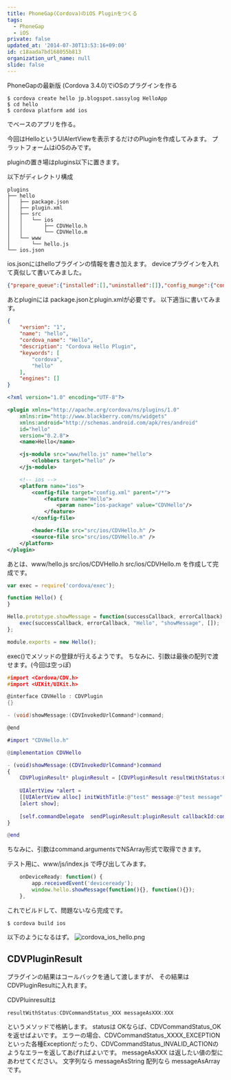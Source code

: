 ```yaml
---
title: PhoneGap(Cordova)のiOS Pluginをつくる
tags:
  - PhoneGap
  - iOS
private: false
updated_at: '2014-07-30T13:53:16+09:00'
id: c18aada7bd168055b813
organization_url_name: null
slide: false
---
```

PhoneGapの最新版 (Cordova 3.4.0)でiOSのプラグインを作る

```shell-session
$ cordova create hello jp.blogspot.sassylog HelloApp
$ cd hello
$ cordova platform add ios
```

でベースのアプリを作る。

今回はHelloというUIAlertViewを表示するだけのPluginを作成してみます。
プラットフォームはiOSのみです。

pluginの置き場はplugins以下に置きます。

以下がディレクトリ構成

```
plugins
├── hello
│   ├── package.json
│   ├── plugin.xml
│   ├── src
│   │   └── ios
│   │       ├── CDVHello.h
│   │       └── CDVHello.m
│   └── www
│       └── hello.js
└── ios.json
```

ios.jsonにはhelloプラグインの情報を書き加えます。
deviceプラグインを入れて真似して書いてみました。

```ios.json
{"prepare_queue":{"installed":[],"uninstalled":[]},"config_munge":{"config.xml":{"/*":{"<feature name=\"Hello\"><param name=\"ios-package\" value=\"CDVHello\" /></feature>":1,"<feature name=\"Device\"><param name=\"ios-package\" value=\"CDVDevice\" /></feature>":1}},"framework":{"ImageIO.framework":{},"CoreLocation.framework":{},"CoreGraphics.framework":{},"AssetsLibrary.framework":{},"MobileCoreServices.framework":{}}},"installed_plugins":{"hello":{"PACKAGE_NAME":"jp.blogspot.sassylog"},"org.apache.cordova.device":{"PACKAGE_NAME":"jp.blogspot.sassylog"}},"dependent_plugins":{}}
```

あとpluginには package.jsonとplugin.xmlが必要です。
以下適当に書いてみます。

```package.json
{
    "version": "1",
    "name": "hello",
    "cordova_name": "Hello",
    "description": "Cordova Hello Plugin",
    "keywords": [
        "cordova",
        "hello"
    ],
    "engines": []
}
```

```plugin.xml
<?xml version="1.0" encoding="UTF-8"?>

<plugin xmlns="http://apache.org/cordova/ns/plugins/1.0"
    xmlns:rim="http://www.blackberry.com/ns/widgets"
    xmlns:android="http://schemas.android.com/apk/res/android"
    id="hello"
    version="0.2.8">
    <name>Hello</name>

    <js-module src="www/hello.js" name="hello">
        <clobbers target="hello" />
    </js-module>

    <!-- ios -->
    <platform name="ios">
        <config-file target="config.xml" parent="/*">
            <feature name="Hello">
                <param name="ios-package" value="CDVHello"/>
            </feature>
        </config-file>

        <header-file src="src/ios/CDVHello.h" />
        <source-file src="src/ios/CDVHello.m" />
    </platform>
</plugin>
```

あとは、www/hello.js src/ios/CDVHello.h src/ios/CDVHello.m を作成して完成です。

```plugins/hello/www/hello.js
var exec = require('cordova/exec');

function Hello() {
}

Hello.prototype.showMessage = function(successCallback, errorCallback) {
    exec(successCallback, errorCallback, "Hello", "showMessage", []);
};

module.exports = new Hello();
```

exec()でメソッドの登録が行えるようです。
ちなみに、引数は最後の配列で渡せます。(今回は空っぽ)

```objc:plugins/hello/src/ios/CDVHello.h
#import <Cordova/CDV.h>
#import <UIKit/UIKit.h>

@interface CDVHello : CDVPlugin
{}

- (void)showMessage:(CDVInvokedUrlCommand*)command;

@end

```

```plugins/hello/src/ios/CDVHello.m
#import "CDVHello.h"

@implementation CDVHello

- (void)showMessage:(CDVInvokedUrlCommand*)command
{
    CDVPluginResult* pluginResult = [CDVPluginResult resultWithStatus:CDVCommandStatus_OK messageAsString:@"message"];
    
    UIAlertView *alert =
    [[UIAlertView alloc] initWithTitle:@"test" message:@"test message" delegate:self cancelButtonTitle:@"OK" otherButtonTitles:nil];
    [alert show];
    
    [self.commandDelegate  sendPluginResult:pluginResult callbackId:command.callbackId];
}

@end
```

ちなみに、引数はcommand.argumentsでNSArray形式で取得できます。

テスト用に、www/js/index.js で呼び出してみます。

```www/js/index.js
    onDeviceReady: function() {
        app.receivedEvent('deviceready');
        window.hello.showMessage(function(){}, function(){});
    },
```

これでビルドして、問題ないなら完成です。

```shell-session
$ cordova build ios
```

以下のようになるはず。
![cordova_ios_hello.png](https://qiita-image-store.s3.amazonaws.com/0/4044/f472287c-c23f-0d43-1115-2862147cba8f.png "cordova_ios_hello.png")

## CDVPluginResult
プラグインの結果はコールバックを通して渡しますが、
その結果はCDVPluginResultに入れます。

CDVPluinresultは

````objective-c
resultWithStatus:CDVCommandStatus_XXX messageAsXXX:XXX
````
というメソッドで格納します。
statusは OKならば、CDVCommandStatus_OK を返せばよいです。
エラーの場合、CDVCommandStatus_XXXX_EXCEPTIONといった各種Exceptionだったり、CDVCommandStatus_INVALID_ACTIONのようなエラーを返してあげればよいです。
messageAsXXX は返したい値の型にあわせてください。
文字列なら messageAsString
配列なら messageAsArray
です。

